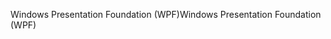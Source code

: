 <span data-ttu-id="ecddb-101">Windows Presentation Foundation (WPF)</span><span class="sxs-lookup"><span data-stu-id="ecddb-101">Windows Presentation Foundation (WPF)</span></span>
